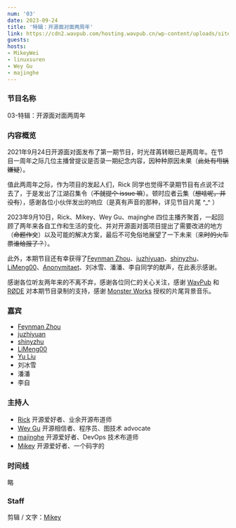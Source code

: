 ```yaml
---
num: '03'
date: 2023-09-24
title: '特辑：开源面对面两周年'
link: https://cdn2.wavpub.com/hosting.wavpub.cn/wp-content/uploads/sites/18/2023/09/osf2f-2year-anniversary.mp3
guests:
hosts:
- MikeyWei
- linuxsuren
- Wey Gu
- majinghe
---
```


### 节目名称

03-特辑：开源面对面两周年

### 内容概览

2021年9月24日开源面对面发布了第一期节目，时光荏苒转眼已是两周年。在节目一周年之际几位主播曾提议是否录一期纪念内容，因种种原因未果（~~此处有甩锅嫌疑~~）。

值此两周年之际，作为项目的发起人们，Rick 同学也觉得不录期节目有点说不过去了，于是发出了江湖召集令（~~不就提个 issue 嘛~~）。顿时应者云集（~~想啥呢，并没有~~），感谢各位小伙伴发出的响应（是真有声音的那种，详见节目片尾 ^_^ ）

2023年9月10日，Rick、Mikey、Wey Gu、majinghe 四位主播齐聚首，一起回顾了两年来各自工作和生活的变化、并对开源面对面项目提出了需要改进的地方（~~命题作文~~）以及可能的解决方案，最后不可免俗地展望了一下未来（~~来时的火车票谁给报了？~~）。

此外，本期节目还有幸获得了[Feynman Zhou](https://github.com/FeynmanZhou)、[juzhiyuan](https://github.com/juzhiyuan)、[shinyzhu](https://github.com/shinyzhu)、[LiMeng00](https://github.com/LiMeng00)、[Anonymitaet](https://github.com/Anonymitaet)、刘冰雪、潘潘、李自同学的献声，在此表示感谢。

感谢各位听友两年来的不离不弃，感谢各位同仁的关心关注，感谢 [WavPub](https://wav.pub/) 和 [RØDE](https://rode.com/) 对本期节目录制的支持，感谢 [Monster Works](http://www.gamesound.com.cn/) 授权的片尾背景音乐。

### 嘉宾

- [Feynman Zhou](https://github.com/FeynmanZhou) 
- [juzhiyuan](https://github.com/juzhiyuan) 
- [shinyzhu](https://github.com/shinyzhu) 
- [LiMeng00](https://github.com/LiMeng00) 
- [Yu Liu](https://github.com/Anonymitaet)
- 刘冰雪
- 潘潘
- 李自

### 主持人

- [Rick](https://github.com/linuxsuren) 开源爱好者、业余开源布道师
- [Wey Gu](https://github.com/wey-gu) 开源相信者、程序员、图技术 advocate
- [majinghe](https://github.com/majinghe) 开源爱好者、DevOps 技术布道师
- [Mikey](https://github.com/linuxsuren) 开源爱好者、一个码字的

### 时间线

略

### Staff

剪辑 / 文字：[Mikey](https://github.com/MikeyWei)
